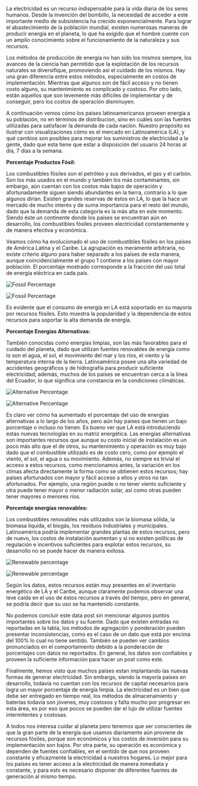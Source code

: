 La electricidad es un recurso indispensable para la vida diaria de los seres humanos. Desde la invención del bombillo, la necesidad de acceder a este importante medio de subsistencia ha crecido exponencialmente. Para lograr el abastecimiento de la población mundial, existen numerosas maneras de producir energía en el planeta, lo que ha exigido que el hombre cuente con un amplio conocimiento sobre el funcionamiento de la naturaleza y sus recursos.

Los métodos de producción de energía no han sido los mismos siempre, los avances de la ciencia han permitido que la explotación de los recursos naturales se diversifique, promoviendo así el cuidado de los mismos. Hay una gran diferencia entre estos métodos, especialmente en costos de implementación. Mientras que algunos son de fácil acceso y no tienen costo alguno, su mantenimiento es complicado y costoso. Por otro lado, están aquellos que son levemente más difíciles de implementar y de conseguir, pero los costos de operación disminuyen.

A continuación vemos cómo los países latinoamericanos proveen energía a su población, no en términos de distribucion, sino en cuáles son las fuentes utilizadas para satisfacer la demanda de cada nación. Nuestro propósito es ilustrar con visualizaciones cómo es el mercado en Latinoamérica (LA), y qué cambios son posibles para mejorar los suministros de electricidad a la gente, dado que esta tiene que estar a disposición del usuario 24 horas al día, 7 días a la semana.

**Porcentaje Productos Fósil:**

Los combustibles fósiles son el petróleo y sus derivados, el gas y el carbón. Son los más usados en el mundo y también los más contaminantes, sin embargo, aún cuentan con los costos más bajos de operación y afortunadamente siguen siendo abundantes en la tierra, contrario  a lo que algunos dirían. Existen grandes reservas de éstos en LA, lo que la hace un mercado de mucho interés y de suma importancia para el resto del mundo, dado que la demanda de esta categoría es la más alta en este momento. Siendo éste un continente donde los países se encuentran aún en desarrollo, los combustibles fósiles proveen electricidad constantemente y de manera efectiva y económica.

Veamos cómo ha evolucionado el uso de combustibles fósiles en los países de América Latina y el Caribe. La agrupación es meramente arbitraria, no existe criterio alguno para haber separado a los países de esta manera, aunque coincidencialmente el grupo 1 contiene a los países con mayor población. El porcentaje mostrado corresponde a la fracción del uso total de energía eléctrica en cada país. 

![Fossil Percentage](./details_files/figure-html/fosil1.png) 

![Fossil Percentage](./details_files/figure-html/fosil2.png) 

Es evidente que el consumo de energía en LA está soportado en su mayoría por recursos fósiles. Esto muestra la popularidad y la dependencia de estos recursos para soportar la alta demanda de energía.

**Porcentaje Energías Alternativas:**

También conocidas como energías limpias, son las más favorables para el cuidado del planeta, dado que utilizan fuentes renovables de energía como lo son el agua, el sol, el movimiento del mar y los ríos, el viento y la temperatura interna de la tierra. Latinoamérica posee una alta variedad de accidentes geográficos y de hidrografía para producir suficiente electricidad; además, muchos de los países se encuentran cerca a la línea del Ecuador, lo que significa una constancia en la condiciones climáticas.

![Alternative Percentage](./details_files/figure-html/alternative1.png)

![Alternative Percentage](./details_files/figure-html/alternative2.png) 

Es claro ver cómo ha aumentado el porcentaje del uso de energías alternativas a lo largo de los años, pero aún hay países que tienen un bajo porcentaje o incluso no tienen. Es bueno ver que LA está introduciendo estas nuevas tecnologías en su matriz energética. Las energías  alternativas son importantes recursos que aunque su costo inicial de instalación es un poco más alto que el de otros, su mantenimiento y operación es muy bajo dado que el combustible utilizado es de costo cero, como por ejemplo el viento, el sol, el agua o su movimiento.  Además, no siempre es trivial el acceso a estos recursos, como mencionamos antes, la variación en los climas afecta directamente la forma como se obtienen estos recursos; hay países afortunados con mayor y fácil acceso a ellos y otros no tan afortunados. Por ejemplo, una región puede o no tener viento suficiente y otra puede tener mayor o menor radiación solar, así como otras pueden tener mayores o menores ríos. 


**Porcentaje energías renovables:**

Los combustibles renovables más utilizados son la biomasa sólida, la biomasa líquida, el biogás, los residuos industriales y municipales. Latinoamérica podría implementar grandes plantas de estos recursos, pero de nuevo, los costos de instalación aumentan y si no existen políticas de regulación e incentivos suficientes para explotar estos recursos, su desarrollo no se puede hacer de manera exitosa.

![Renewable percentage](./details_files/figure-html/renew1.png) 

![Renewable percentage](./details_files/figure-html/renew2.png)

Según los datos, estos recursos están muy presentes en el inventario energético de LA y el Caribe, aunque claramente podemos observar una leve caída en el uso de éstos recursos a través del tiempo, pero en general, se podría decir que su uso se ha mantenido constante. 

No podemos concluir este data post sin mencionar algunos puntos importantes sobre los datos y su fuente. Dado que existen entradas no reportadas en la tabla, los métodos de agregación y ponderación pueden presentar inconsistencias, como es el caso de un dato que está por encima del 100% lo cual no tiene sentido. También se pueden ver cambios pronunciados en el comportamiento debido a la ponderación de porcentajes con datos no reportados. En general, los datos son confiables y proveen la suficiente información para hacer un post como este. 

Finalmente, hemos visto que muchos países estan implantando las nuevas formas de generar electricidad. Sin embargo, siendo la mayoría países en desarrollo, todavía no cuentan con los recursos de capital necesarios para logra un mayor porcentaje de energía limpia. La electricidad es un bien que debe ser entregado en tiempo real, los métodos de almacenamiento y baterías todavía son jóvenes, muy costosos y falta mucho por progresar en esta área, es por eso que pocos se pueden dar el lujo de utilizar fuentes intermitentes y costosas.

A todos nos interesa cuidar al planeta pero tenemos que ser conscientes de que la gran parte de la energía que usamos diariamente aún proviene de recursos fósiles, porque son económicos y los costos de inversión para su implementación son bajos. Por otra parte, su operación es económica y dependen de fuentes confiables, en el sentido de que nos proveen constante y eficazmente la electricidad a nuestros hogares. Lo mejor para los países es tener acceso a la electricidad de manera inmediata y constante, y para esto es necesario disponer de diferentes fuentes de generación al mismo tiempo.


